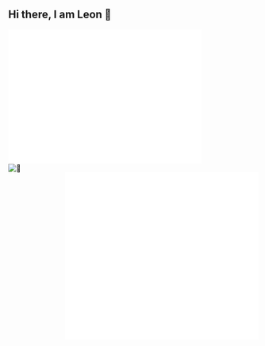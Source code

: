 ## Hi there, I am Leon 👋

[<img align="left" width="390" alt="🦑" src="/github-metrics.svg" >](#)
[<img align="left" width="390" alt="🦑" src="/metrics.plugin.habits.chart.svg" >](#)
[<img align="right" width="390" alt="🦑" src="/metrics.plugin.isocalendar.svg" >](#)
[<img align="right" width="390" alt="🦑" src="/metrics.plugin.languages.svg" >](#)



